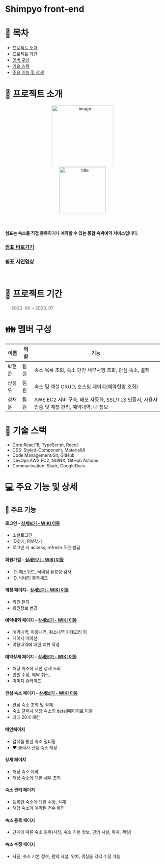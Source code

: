 # Shimpyo front-end

# 📑 목차

- [프로젝트 소개](#-프로젝트-소개)
- [프로젝트 기간](#-프로젝트-기간)
- [멤버 구성](#-멤버-구성)
- [기술 스택](#-기술-스택)
- [주요 기능 및 상세](#-주요-기능-및-상세)

# 👋 프로젝트 소개

<div align="center">
  <img width="200" alt="image" src="./public/images/logo2.svg">
</div>
<div align="center">
  <picture>
 <source media="(prefers-color-scheme: dark)" srcset="./public/images/shimpyoTitle_transparent.png">
 <source media="(prefers-color-scheme: light)" srcset="./public/images/shimpyoTitle.png">
<img width="150" alt="title" src="./public/images/shimpyoTitle.png">
</picture>
</div>
<br></br>
  
#### 쉼표는 숙소를 직접 등록하거나 예약할 수 있는 통합 숙박예약 서비스입니다.

### [쉼표 바로가기](https://shimpyo.o-r.kr/)

### [쉼표 시연영상](https://www.youtube.com/watch?v=RbrhiM4ybgI)

<br/>

# 📅 프로젝트 기간

> 2023. 06 ~ 2023. 07

# 👪 멤버 구성

| 이름   | 역할    | 기능                                              |
|-------|---------|---------------------------------------------------|
| 박현준 | 팀원    | 숙소 목록 조회, 숙소 단건 세부사항 조회, 관심 숙소, 결제 |
| 신성우 | 팀원    | 숙소 및 객실 CRUD, 호스팅 페이지(예약현황 조회) |
| 정채운 | 팀원    | AWS EC2 서버 구축, 배포 자동화, SSL/TLS 인증서, 사용자 인증 및 계정 관리, 예약내역, 내 정보|

# 🔧 기술 스택

- Core:React18, TypeScript, Recoil
- CSS: Styled-Component, MaterialUI
- Code Management:Git, GitHub
- DevOps:AWS EC2, NGINX, GitHub Actions
- Communication: Slack, GoogleDocs 

# 💻 주요 기능 및 상세

## 📌 주요 기능
#### 로그인 - <a href="https://github.com/jchwoon/shimpyo_front/wiki/Login" >상세보기 - WIKI 이동</a>
- 소셜로그인
- ID찾기, PW찾기
- 로그인 시 access, refresh 토큰 발급
#### 회원가입 - <a href="https://github.com/jchwoon/shimpyo_front/wiki/Member" >상세보기 - WIKI 이동</a>
- ID, 패스워드, 닉네임 유효성 검사
- ID, 닉네임 중복체크
#### 계정 페이지 - <a href="https://github.com/jchwoon/shimpyo_front/wiki/Member" >상세보기 - WIKI 이동</a>
- 회원 탈퇴
- 회원정보 변경
#### 예약내역 페이지 - <a href="https://github.com/Project-Shimpyo/front/wiki/Login" >상세보기 - WIKI 이동</a>
- 예약내역, 이용내역, 취소내역 카테고리 화
- 페이지 네이션
- 이용내역에 대한 리뷰 작성
#### 예약상세 페이지 - <a href="https://github.com/Project-Shimpyo/front/wiki/Login" >상세보기 - WIKI 이동</a>
- 해당 숙소에 대한 상세 조회
- 인원 수정, 예약 취소,
- 이미지 슬라이드
#### 관심 숙소 페이지 - <a href="https://github.com/Project-Shimpyo/front/wiki/Login" >상세보기 - WIKI 이동</a>
- 관심 숙소 조회 및 삭제
- 숙소 클릭시 해당 숙소의 detail페이지로 이동
- 최대 20개 제한
#### 메인페이지 
- 검색을 통한 숙소 필터링
- ❤ 클릭시 관심 숙소 저장
#### 상세 페이지 
- 해당 숙소 예약
- 해당 숙소에 대한 세부 조회
#### 숙소 관리 페이지 
- 등록한 숙소에 대한 수정, 삭제
- 해당 숙소에 예약된 건수 확인
#### 숙소 등록 페이지
- 단계에 따른 숙소 등록(사진, 숙소 기본 정보, 편의 시설, 위치, 객실)
#### 숙소 수정 페이지
- 사진, 숙소 기본 정보, 편의 시설, 위치, 객실을 각각 수정 가능

<br/>
